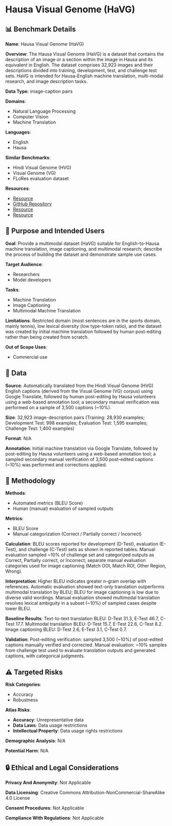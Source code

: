# Hausa Visual Genome (HaVG)

## 📊 Benchmark Details

**Name**: Hausa Visual Genome (HaVG)

**Overview**: The Hausa Visual Genome (HaVG) is a dataset that contains the description of an image or a section within the image in Hausa and its equivalent in English. The dataset comprises 32,923 images and their descriptions divided into training, development, test, and challenge test sets. HaVG is intended for Hausa-English machine translation, multi-modal research, and image description tasks.

**Data Type**: image-caption pairs

**Domains**:
- Natural Language Processing
- Computer Vision
- Machine Translation

**Languages**:
- English
- Hausa

**Similar Benchmarks**:
- Hindi Visual Genome (HVG)
- Visual Genome (VG)
- FLoRes evaluation dataset

**Resources**:
- [Resource](https://arxiv.org/abs/2205.01133)
- [GitHub Repository](https://github.com/abumafrim/visual-genome-dataset-creation-tool)
- [Resource](http://hdl.handle.net/11234/1-4749)
- [Resource](https://creativecommons.org/licenses/by-nc-sa/4.0/)

## 🎯 Purpose and Intended Users

**Goal**: Provide a multimodal dataset (HaVG) suitable for English-to-Hausa machine translation, image captioning, and multimodal research; describe the process of building the dataset and demonstrate sample use cases.

**Target Audience**:
- Researchers
- Model developers

**Tasks**:
- Machine Translation
- Image Captioning
- Multimodal Machine Translation

**Limitations**: Restricted domain (most sentences are in the sports domain, mainly tennis), low lexical diversity (low type-token ratio), and the dataset was created by initial machine translation followed by human post-editing rather than being created from scratch.

**Out of Scope Uses**:
- Commercial use

## 💾 Data

**Source**: Automatically translated from the Hindi Visual Genome (HVG) English captions (derived from the Visual Genome (VG) corpus) using Google Translate, followed by human post-editing by Hausa volunteers using a web-based annotation tool; a secondary manual verification was performed on a sample of 3,500 captions (~10%).

**Size**: 32,923 image-description pairs (Training: 28,930 examples; Development Test: 998 examples; Evaluation Test: 1,595 examples; Challenge Test: 1,400 examples)

**Format**: N/A

**Annotation**: Initial machine translation via Google Translate, followed by post-editing by Hausa volunteers using a web-based annotation tool; a sampled secondary manual verification of 3,500 post-edited captions (~10%) was performed and corrections applied.

## 🔬 Methodology

**Methods**:
- Automated metrics (BLEU Score)
- Human (manual) evaluation of sampled outputs

**Metrics**:
- BLEU Score
- Manual categorization (Correct / Partially correct / Incorrect)

**Calculation**: BLEU scores reported for development (D-Test), evaluation (E-Test), and challenge (C-Test) sets as shown in reported tables. Manual evaluation sampled ~10% of challenge set and categorized outputs as Correct, Partially correct, or Incorrect; separate manual evaluation categories used for image captioning (Match OOI, Match ROI, Other Region, Wrong).

**Interpretation**: Higher BLEU indicates greater n-gram overlap with references. Automatic evaluation showed text-only translation outperforms multimodal translation by BLEU; BLEU for image captioning is low due to diverse valid wordings. Manual evaluation showed multimodal translation resolves lexical ambiguity in a subset (~10%) of sampled cases despite lower BLEU.

**Baseline Results**: Text-to-text translation BLEU: D-Test 31.3, E-Test 46.7, C-Test 17.7. Multimodal translation BLEU: D-Test 15.7, E-Test 22.6, C-Test 8.2. Image captioning BLEU: D-Test 2.6, E-Test 3.1, C-Test 0.7.

**Validation**: Post-editing verification: sampled 3,500 (~10%) of post-edited captions manually verified and corrected. Manual evaluation: ~10% samples from challenge test used to evaluate translation outputs and generated captions, with categorical judgments.

## ⚠️ Targeted Risks

**Risk Categories**:
- Accuracy
- Robustness

**Atlas Risks**:
- **Accuracy**: Unrepresentative data
- **Data Laws**: Data usage restrictions
- **Intellectual Property**: Data usage rights restrictions

**Demographic Analysis**: N/A

**Potential Harm**: N/A

## 🔒 Ethical and Legal Considerations

**Privacy And Anonymity**: Not Applicable

**Data Licensing**: Creative Commons Attribution-NonCommercial-ShareAlike 4.0 License

**Consent Procedures**: Not Applicable

**Compliance With Regulations**: Not Applicable
